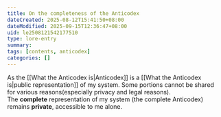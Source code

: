 ```yaml
---
title: On the completeness of the Anticodex
dateCreated: 2025-08-12T15:41:50+08:00
dateModified: 2025-09-15T12:36:47+08:00
uid: le2508121542177510
type: lore-entry
summary: 
tags: [contents, anticodex]
categories: []
---
```

As the [[What the Anticodex is|Anticodex]] is a [[What the Anticodex is|public representation]] of my system. Some portions cannot be shared for various reasons(especially privacy and legal reasons). The **complete** representation of my system (the complete Anticodex) remains **private**, accessible to me alone.